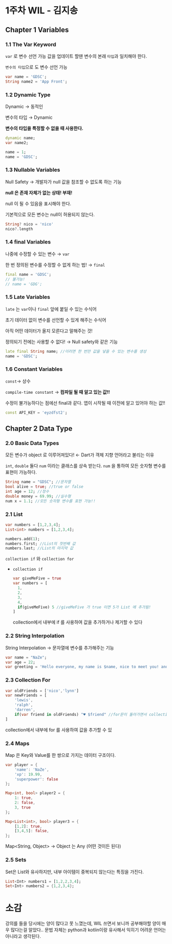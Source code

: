 # 1주차 WIL - 김지송

## Chapter 1 Variables

### 1.1 The Var Keyword
`var` 로 변수 선언 가능
값을 업데이트 할땐 변수의 본래 `타입`과 일치해야 한다.

`변수의 타입`으로 도 변수 선언 가능

```dart
var name = 'GDSC';
String name2 = 'App Front';
```

### 1.2 Dynamic Type
Dynamic → 동적인

변수의 타입 → Dynamic

**변수의 타입을 특정할 수 없을 때 사용한다.**
```dart
dynamic name;
var name2;

name = 1;
name = 'GDSC';
```

### 1.3 Nullable Variables
Null Safety → 개발자가 null 값을 참조할 수 없도록 하는 기능

**null 은 존재 자체가 없는 상태! 부재!**

null 이 될 수 있음을 표시해야 한다.

기본적으로 모든 변수는 null이 허용되지 않는다.
```dart
String? nico = 'nico'
nico?.length
```

### 1.4 final Variables
나중에 수정할 수 있는 변수 → `var`

한 번 정의된 변수를 수정할 수 없게 하는 법! → `final`
```dart
final name = 'GDSC';
// 불가능!
// name = 'GDG';
```

### 1.5 Late Variables
`late` 는 `var`이나 `final` 앞에 붙일 수 있는 수식어

초기 데이터 없이 변수를 선언할 수 있게 해주는 수식어

아직 어떤 데이터가 올지 모른다고 말해주는 것!

정의되기 전에는 사용할 수 없다! → Null safety와 같은 기능
```dart
late final String name; //이러면 한 번만 값을 넣을 수 있는 변수를 생성
name = 'GDSC';
```

### 1.6 Constant Variables
`const`→ 상수

`compile-time constant` → **컴파일 될 때 알고 있는 값!!**

수정이 불가능하다는 점에선 final과 같다.
앱이 시작될 때 이전에 알고 있어야 하는 값!!
```dart
const API_KEY = 'eyzdfst2';
```

## Chapter 2 Data Type

### 2.0 Basic Data Types
모든 변수가 object 로 이루어져있다! ← Dart가 객체 지향 언어라고 불리는 이유

`int`, `double` 둘다 `num` 이라는 클래스를 상속 받는다.
`num` 을 통하여 모든 숫자형 변수를 표현이 가능하다.
```dart
String name = "GDSC"; //문자열
bool alive = true; //true or false
int age = 12; //정수
double money = 69.99; //실수형
num x = 1.1; //모든 숫자형 변수를 표현 가능!!
```

### 2.1 List
    
  ```dart
  var numbers = [1,2,3,4];
  List<int> numbers = [1,2,3,4];
  
  numbers.add(1);
  numbers.first; //List의 첫번째 값
  numbers.last; //List의 마지막 값
  ```
  
  `collection if` 와 `collection for` 
  
  - `collection if`
      
      ```dart
      var giveMeFive = true
      var numbers = [
        1,
        2,
        3,
        4,
        if(giveMeFive) 5 //giveMeFive 가 true 이면 5가 List 에 추가됨!
      ]
      ```
      
      collection에서 내부에 if 를 사용하여 값을 추가하거나 제거할 수 있다

### 2.2 String Interpolation
String Interpolation → 문자열에 변수를 추가해주는 기능
```dart
var name = "NaZe";
var age = 22;
var greeting = 'Hello everyone, my name is $name, nice to meet you! and I'm ${age+2}'
```

### 2.3 Collection For
```dart
var oldFriends = ['nico','lynn']
var newFriends = [
	'lewis',
	'ralph',
	'darren',
	if(var friend in oldFriends) "♥ $friend" //for문이 돌아가면서 collection에 값을 추가!
]
```
collection에서 내부에 for 를 사용하여 값을 추가할 수 있

### 2.4 Maps
Map 은 Key와 Value를 한 쌍으로 가지는 데이터 구조이다.

```dart
var player = {
	'name': 'NaZe',
	'xp': 19.99,
	'superpower': false
}; 

Map<int, bool> player2 = {
	1: true,
	2: false,
	3, true
};

Map<List<int>, bool> player3 = {
	[1,2]: true,
	[3,4,5]: false,
};
```

Map<String, Object> → Object 는 Any (어떤 것이든 된다)

### 2.5 Sets
Set은 List와 유사하지만, 내부 아이템이 중복되지 않는다는 특징을 가진다.

```dart
List<Int> numbers1 = [1,2,2,3,4];
Set<Int> numbers2 = {1,2,3,4};
```

# 소감
강의를 들을 당시에는 양이 많다고 못 느꼈는데, WIL 쓰면서 보니까 공부해야할 양이 매우 많다는걸 알았다..
문법 자체는 python과 kotlin이랑 유사해서 익히기 어려운 언어는 아니라고 생각된다.
